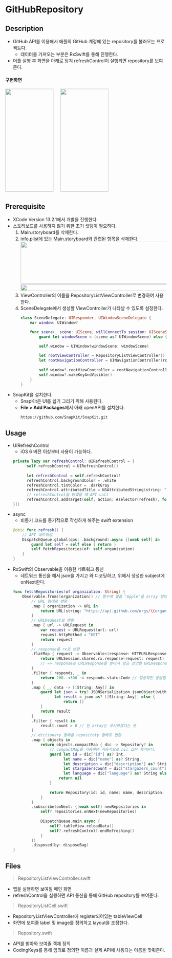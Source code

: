 # GitHubRepository
## Description
* GitHub API를 이용해서 애플의 GitHub 계정에 있는 repository를 불러오는 프로젝트다.
  * 데이터를 가져오는 부분은 RxSwift를 통해 진행한다.
* 어플 실행 후 화면을 아래로 당겨 refreshControl이 실행되면 repository를 보여준다.
#### 구현화면 <br> 
<img src="https://user-images.githubusercontent.com/62936197/157023848-f5bdacda-c5cf-408e-975c-0f91267e1d98.png" width="150" height="320"> 　
<img src="https://user-images.githubusercontent.com/62936197/157023859-aab6d07e-c9da-4daf-833b-628ee6c4fb39.png" width="150" height="320">

## Prerequisite
* XCode Version 13.2.1에서 개발을 진행한다
* 스토리보드를 사용하지 않기 위한 초기 셋팅이 필요하다.
  1. Main.storyboard를 삭제한다.
  2. info.plist에 있는 Main.storyboard와 관련된 항목을 삭제한다.
     <img src="https://user-images.githubusercontent.com/62936197/149618014-9c2a58e8-9bb7-49f7-8552-1f381a08b63a.png" width="700" height="130">
     <img src="https://user-images.githubusercontent.com/62936197/149618059-abea1cef-5272-4abf-bfa2-ae300ab9def0.png" width="700" height="20">
  3. ViewController의 이름을 RepositoryListViewController로 변경하여 사용한다.
  4. SceneDelegate에서 생성할 ViewController가 나타날 수 있도록 설정한다.
      ```swift
      class SceneDelegate: UIResponder, UIWindowSceneDelegate {
          var window: UIWindow?

          func scene(_ scene: UIScene, willConnectTo session: UISceneSession, options connectionOptions: UIScene.ConnectionOptions) {
              guard let windowScene = (scene as? UIWindowScene) else { return }
  
              self.window = UIWindow(windowScene: windowScene)
        
              let rootViewController = RepositoryListViewController()
              let rootNavigationController = UINavigationController(rootViewController: rootViewController)
        
              self.window?.rootViewController = rootNavigationController
              self.window?.makeKeyAndVisible()
          }
      }
      ```
* SnapKit을 설치한다. 
  * SnapKit은 UI를 쉽기 그리기 위해 사용된다.
  * **File > Add Packages**에서 아래 openAPI를 설치한다.
     ```
     https://github.com/SnapKit/SnapKit.git
     ```
## Usage
* UIRefreshControl
  * iOS 6 버전 이상부터 사용이 가능하다.
  ```swift 
  private lazy var refreshControl: UIRefreshControl = {
        self.refreshControl = UIRefreshControl()
        
        let refreshControl = self.refreshControl!
        refreshControl.backgroundColor = .white
        refreshControl.tintColor = .darkGray
        refreshControl.attributedTitle = NSAttributedString(string: "당겨서 새로고침")
        // refreshControl을 당겼을 때 API call
        refreshControl.addTarget(self, action: #selector(refresh), for: .valueChanged)
  }()
  ``` 
* async
  * 비동기 코드를 동기적으로 작성하게 해주는 swift extension
  ```swift
  @objc func refresh() {
      // API 네트워킹
      DispatchQueue.global(qos: .background).async {[weak self] in
          guard let self = self else { return }
          self.fetchRepositories(of: self.organization)
      }
  }
  ```
* RxSwift의 Observable을 이용한 네트워크 통신
  * 네트워크 통신을 해서 json을 가지고 와 디코딩하고, 위에서 생성한 subject에 onNext한다.
  ```swift
  func fetchRepositories(of organization: String) {
      Observable.from([organization]) // 함수에 넣을 "Apple"을 array 형태로 받을 from 사용
          // URL 형태로 변환
          .map { organization -> URL in
              return URL(string: "https://api.github.com/orgs/\(organization)/repos")! 
          }
          // URLRequest로 변환
          .map { url -> URLRequest in
              var request = URLRequest(url: url) 
              request.httpMethod = "GET"
              return request
          }
          // response를 rx로 변환
          .flatMap { request -> Observable<(response: HTTPURLResponse, data: Data)> in
              return URLSession.shared.rx.response(request: request) 
              // => response는 URLResponse를 받아서 방금 선언한 URLResponse와 data의 튜플을 가지는 observable sequence로 반환
          }
          .filter { responds, _ in
              return 200..<300 ~= responds.statusCode // 정상적인 응답일 경우에만 넘겨줌
          }
          .map { _, data -> [[String: Any]] in
              guard let json = try? JSONSerialization.jsonObject(with: data, options: []),
                    let result = json as? [[String: Any]] else {
                        return []
              }
              return result
          }
          .filter { result in
              result.count > 0 // 빈 array는 무시하겠다는 뜻
          }
          // dictionary 형태를 repositoty 형태로 변환
          .map { objects in
              return objects.compactMap { dic -> Repository? in 
                  // compactMap을 사용하면 자동적으로 nil 값은 제거된다.
                  guard let id = dic["id"] as? Int,
                        let name = dic["name"] as? String,
                        let description = dic["description"] as? String,
                        let stargazersCount = dic["stargazers_count"] as? Int,
                        let language = dic["language"] as? String else {
                      return nil
                  }
                    
                  return Repository(id: id, name: name, description: description, stargazersCount: stargazersCount, language: language)
              }
          }
          .subscribe(onNext: {[weak self] newRepositories in
              self?.repositories.onNext(newRepositories)
                
              DispatchQueue.main.async {
                  self?.tableView.reloadData()
                  self?.refreshControl?.endRefreshing()
              }
          })
          .disposed(by: disposeBag)
  }
  ``` 
## Files
> RepositoryListViewController.swift
  * 앱을 실행하면 보여질 메인 화면
  * refreshControl을 실행하면 API 통신을 통해 GitHub repository를 보여준다.
> RepositoryListCell.swift
  * RepositoryListViewController에 register되어있는 tableViewCell
  * 화면에 보여줄 label 및 image를 정의하고 layout을 조정한다.
> Repository.swift
  * API를 받아와 보여줄 객체 정의
  * CodingKeys를 통해 임의로 정의한 이름과 실제 API에 사용되는 이름을 맞춰준다.

